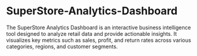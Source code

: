 # SuperStore-Analytics-Dashboard
The SuperStore Analytics Dashboard is an interactive business intelligence tool designed to analyze retail data and provide actionable insights. It visualizes key metrics such as sales, profit, and return rates across various categories, regions, and customer segments.
